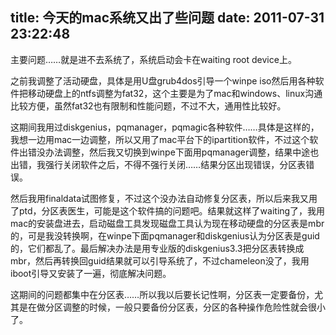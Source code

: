 title: 今天的mac系统又出了些问题
date: 2011-07-31 23:22:48
---

主要问题……就是进不去系统了，系统启动会卡在waiting root device上。

之前我调整了活动硬盘，具体是用U盘grub4dos引导一个winpe iso然后用各种软件把移动硬盘上的ntfs调整为fat32，这个主要是为了mac和windows、linux沟通比较方便，虽然fat32也有限制和性能问题，不过不大，通用性比较好。

这期间我用过diskgenius，pqmanager，pqmagic各种软件……具体是这样的，我想一边用mac一边调整，所以又用了mac平台下的ipartition软件，不过这个软件出错没办法调整，然后我又切换到winpe下面用pqmanager调整，结果中途也出错，我强行关闭软件之后，不得不强行关闭……结果分区出现错误，分区表错误。

然后我用finaldata试图修复，不过这个没办法自动修复分区表，所以后来我又用了ptd，分区表医生，可能是这个软件搞的问题吧。结果就这样了waiting了，我用mac的安装盘进去，启动磁盘工具发现磁盘工具认为现在移动硬盘的分区表是mbr的，可是我没转换啊，在winpe下面pqmanager和diskgenius认为分区表是guid的，它们都乱了。最后解决办法是用专业版的diskgenius3.3把分区表转换成mbr，然后再转换回guid结果就可以引导系统了，不过chameleon没了，我用iboot引导又安装了一遍，彻底解决问题。

这期间的问题都集中在分区表……所以我以后要长记性啊，分区表一定要备份，尤其是在做分区调整的时候，一般只要备份分区表，分区的各种操作危险性就会很小了。